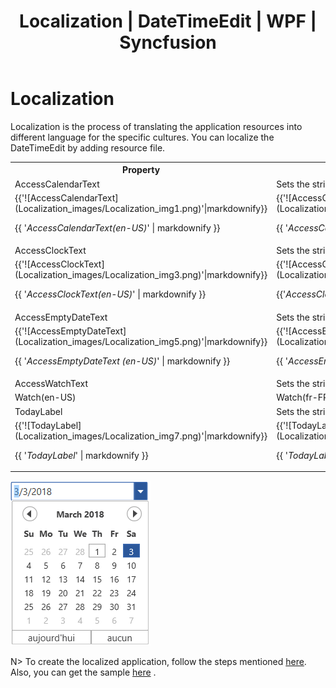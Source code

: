 ﻿---
layout: post
title: Localization | DateTimeEdit | WPF | Syncfusion
description: DateTimeEdit control provides localization support to translate the application resources into different language for the specific cultures.
platform: wpf
control: DateTimeEdit
documentation: ug
---

# Localization

Localization is the process of translating the application resources into different language for the specific cultures. You can localize the DateTimeEdit by adding resource file. 

<table>
<tr>
<th>
Property</th><th>
Description</th></tr>
<tr>
<td>
AccessCalendarText</td><td>
Sets the string for the Calendar Text in DateTimeEdit.</td></tr>
<tr>
<td colspan = "1">
{{'![AccessCalendarText](Localization_images/Localization_img1.png)'|markdownify}}

{{ '_AccessCalendarText(en-US)_' | markdownify }}
</td>
<td>
{{'![AccessCalendarText](Localization_images/Localization_img2.png)'|markdownify}}

{{ '_AccessCalendarText(fr-FR)_' | markdownify }}</td></tr>
<tr>
<td>
AccessClockText</td><td>
Sets the string for the Clock Text in DateTimeEdit</td></tr>
<tr>
<td colspan = "1">
{{'![AccessClockText](Localization_images/Localization_img3.png)'|markdownify}}

{{ '_AccessClockText(en-US)_' | markdownify }}
</td>
<td>
{{'![AccessClockText](Localization_images/Localization_img4.png)'|markdownify}}

{{'_AccessClockText(fr-FR)_' | markdownify }}</td></tr>
<tr>
<td>
AccessEmptyDateText</td><td>
Sets the string for the Empty Date Text in DateTimeEdit.</td></tr>
<tr>
<td colspan = "1">
{{'![AccessEmptyDateText](Localization_images/Localization_img5.png)'|markdownify}}

{{ '_AccessEmptyDateText (en-US)_' | markdownify }}
</td>
<td>
{{'![AccessEmptyDateText](Localization_images/Localization_img6.png)'|markdownify}}

{{ '_AccessEmptyDateText(fr-FR)_' | markdownify }}</td></tr>
<tr>
<td>
AccessWatchText</td><td>
Sets the string for the Watch Text in DateTimeEdit.</td></tr>
<tr>
<td colspan = "1">
Watch(en-US)</td><td> Watch(fr-FR)</td></tr>
<tr>
<td>
TodayLabel</td><td>
Sets the string for the Today Label in DateTimeEdit.</td></tr>
<tr>
<td colspan = "1">
{{'![TodayLabel](Localization_images/Localization_img7.png)'|markdownify}}

{{ '_TodayLabel_' | markdownify }}
</td>
<td>
{{'![TodayLabel](Localization_images/Localization_img8.png)'|markdownify}}

{{ '_TodayLabel_' | markdownify }}</td></tr>
</table>

![DateTimeEdit control localization](Localization_images/Localization_img9.png)

N> To create the localized application, follow the steps mentioned [here](https://help.syncfusion.com/wpf/introduction/common-supports#localization). 
Also, you can get the sample [here](http://www.syncfusion.com/downloads/support/directtrac/general/ze/WPF_DateTimeEditLocalization1161670264) . 
